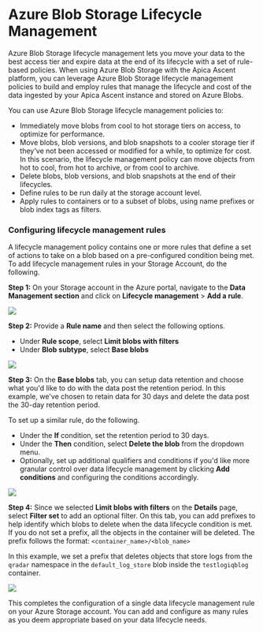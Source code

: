 # Azure Blob Storage Lifecycle Management

Azure Blob Storage lifecycle management lets you move your data to the best access tier and expire data at the end of its lifecycle with a set of rule-based policies. When using Azure Blob Storage with the Apica Ascent platform, you can leverage Azure Blob Storage lifecycle management policies to build and employ rules that manage the lifecycle and cost of the data ingested by your Apica Ascent instance and stored on Azure Blobs.

You can use Azure Blob Storage lifecycle management policies to:

* Immediately move blobs from cool to hot storage tiers on access, to optimize for performance.
* Move blobs, blob versions, and blob snapshots to a cooler storage tier if they've not been accessed or modified for a while, to optimize for cost. In this scenario, the lifecycle management policy can move objects from hot to cool, from hot to archive, or from cool to archive.
* Delete blobs, blob versions, and blob snapshots at the end of their lifecycles.
* Define rules to be run daily at the storage account level.
* Apply rules to containers or to a subset of blobs, using name prefixes or blob index tags as filters.

### Configuring lifecycle management rules

A lifecycle management policy contains one or more rules that define a set of actions to take on a blob based on a pre-configured condition being met. To add lifecycle management rules in your Storage Account, do the following.

**Step 1:** On your Storage account in the Azure portal, navigate to the **Data Management section** and click on **Lifecycle management** > **Add a rule**.

![](../../../.gitbook/assets/lifecycle..png)

**Step 2:** Provide a **Rule name** and then select the following options.

* Under **Rule scope**, select **Limit blobs with filters**
* Under **Blob subtype**, select **Base blobs**

![](../../../.gitbook/assets/rule.png)

**Step 3:** On the **Base blobs** tab, you can setup data retention and choose what you'd like to do with the data post the retention period. In this example, we've chosen to retain data for 30 days and delete the data post the 30-day retention period.

To set up a similar rule, do the following.

* Under the **If** condition, set the retention period to 30 days.
* Under the **Then** condition, select **Delete the blob** from the dropdown menu.
* Optionally, set up additional qualifiers and conditions if you'd like more granular control over data lifecycle management by clicking **Add conditions** and configuring the conditions accordingly.

![](../../../.gitbook/assets/blobrule.png)

**Step 4:** Since we selected **Limit blobs with filters** on the **Details** page, select **Filter set** to add an optional filter. On this tab, you can add prefixes to help identify which blobs to delete when the data lifecycle condition is met. If you do not set a prefix, all the objects in the container will be deleted. The prefix follows the format: `<container_name>/<blob_name>`

In this example, we set a prefix that deletes objects that store logs from the `qradar` namespace in the `default_log_store` blob inside the `testlogiqblog` container.

![](../../../.gitbook/assets/filter.png)

This completes the configuration of a single data lifecycle management rule on your Azure Storage account. You can add and configure as many rules as you deem appropriate based on your data lifecycle needs.
